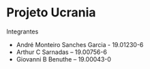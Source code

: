 # Projeto Ucrania
Integrantes
- André Monteiro Sanches Garcia - 19.01230-6
- Arthur C Sarnadas             – 19.00756-6
- Giovanni B Benuthe            – 19.00043-0
